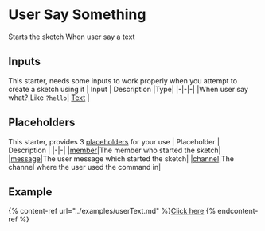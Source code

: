 # User Say Something
Starts the sketch When user say a text

## Inputs
This starter, needs some inputs to work properly when you attempt to create a sketch using it
| Input      | Description |Type|
|-|-|-|
|When user say what?|Like `?hello`| [ Text](../inputs/text.md) |

## Placeholders
This starter, provides 3 [placeholders](../tutorials/placeholder.md) for your use
| Placeholder      | Description |
|-|-|
|[member](../placeholders/member.md)|The member who started the sketch|
|[message](../placeholders/message.md)|The user message which started the sketch|
|[channel](../placeholders/channel.md)|The channel where the user used the command in|

## Example
{% content-ref url="../examples/userText.md" %}[Click here](../examples/"userText.md")
{% endcontent-ref %}
